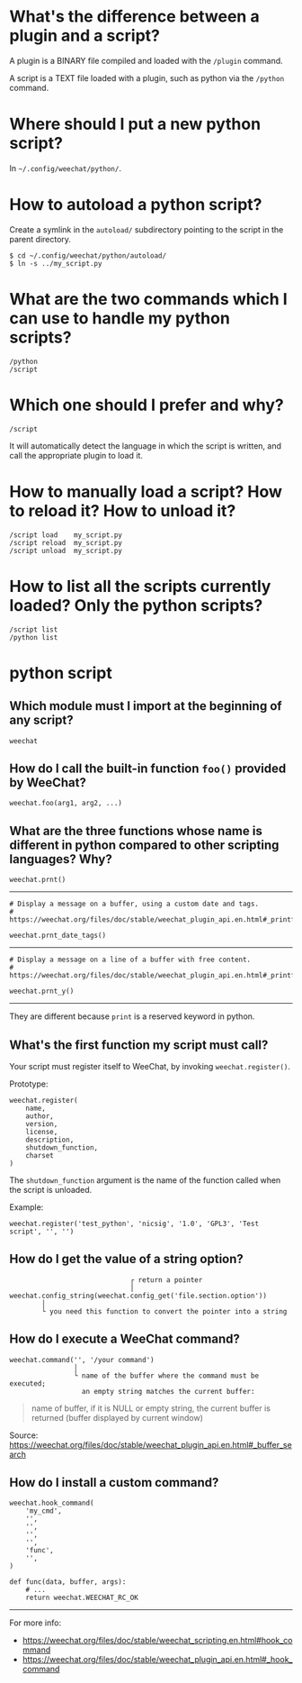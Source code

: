 # What's the difference between a plugin and a script?

A plugin is a BINARY file compiled and loaded with the `/plugin` command.

A script is a  TEXT file loaded with a plugin, such as  python via the `/python`
command.

# Where should I put a new python script?

In `~/.config/weechat/python/`.

# How to autoload a python script?

Create a symlink  in the `autoload/` subdirectory pointing to  the script in the
parent directory.

    $ cd ~/.config/weechat/python/autoload/
    $ ln -s ../my_script.py

##
# What are the two commands which I can use to handle my python scripts?

    /python
    /script

# Which one should I prefer and why?

    /script

It will  automatically detect the language  in which the script  is written, and
call the appropriate plugin to load it.

##
# How to manually load a script?   How to reload it?   How to unload it?

    /script load    my_script.py
    /script reload  my_script.py
    /script unload  my_script.py

# How to list all the scripts currently loaded?   Only the python scripts?

    /script list
    /python list

##

# python script
## Which module must I import at the beginning of any script?

    weechat

## How do I call the built-in function `foo()` provided by WeeChat?

    weechat.foo(arg1, arg2, ...)

## What are the three functions whose name is different in python compared to other scripting languages?   Why?

    weechat.prnt()

---

    # Display a message on a buffer, using a custom date and tags.
    # https://weechat.org/files/doc/stable/weechat_plugin_api.en.html#_printf_date_tags

    weechat.prnt_date_tags()

---

    # Display a message on a line of a buffer with free content.
    # https://weechat.org/files/doc/stable/weechat_plugin_api.en.html#_printf_y

    weechat.prnt_y()

---

They are different because `print` is a reserved keyword in python.

## What's the first function my script must call?

Your script must register itself to WeeChat, by invoking `weechat.register()`.

Prototype:

    weechat.register(
        name,
        author,
        version,
        license,
        description,
        shutdown_function,
        charset
    )

The `shutdown_function`  argument is the  name of  the function called  when the
script is unloaded.

Example:

    weechat.register('test_python', 'nicsig', '1.0', 'GPL3', 'Test script', '', '')

## How do I get the value of a string option?

                                  ┌ return a pointer
                                  │
    weechat.config_string(weechat.config_get('file.section.option'))
            │
            └ you need this function to convert the pointer into a string

## How do I execute a WeeChat command?

    weechat.command('', '/your command')
                    │
                    └ name of the buffer where the command must be executed;
                      an empty string matches the current buffer:

   > name of buffer, if it is NULL  or empty string, the current buffer is returned
   > (buffer displayed by current window)

Source: <https://weechat.org/files/doc/stable/weechat_plugin_api.en.html#_buffer_search>

## How do I install a custom command?

    weechat.hook_command(
        'my_cmd',
        '',
        '',
        '',
        '',
        'func',
        '',
    )

    def func(data, buffer, args):
        # ...
        return weechat.WEECHAT_RC_OK

---

For more info:

   - <https://weechat.org/files/doc/stable/weechat_scripting.en.html#hook_command>
   - <https://weechat.org/files/doc/stable/weechat_plugin_api.en.html#_hook_command>


